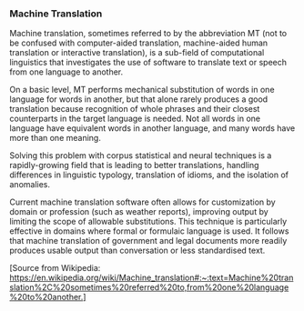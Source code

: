 ### Machine Translation
Machine translation, sometimes referred to by the abbreviation MT (not to be confused with computer-aided translation, machine-aided human translation or interactive translation), is a sub-field of computational linguistics that investigates the use of software to translate text or speech from one language to another.

On a basic level, MT performs mechanical substitution of words in one language for words in another, but that alone rarely produces a good translation because recognition of whole phrases and their closest counterparts in the target language is needed. Not all words in one language have equivalent words in another language, and many words have more than one meaning.

Solving this problem with corpus statistical and neural techniques is a rapidly-growing field that is leading to better translations, handling differences in linguistic typology, translation of idioms, and the isolation of anomalies.

Current machine translation software often allows for customization by domain or profession (such as weather reports), improving output by limiting the scope of allowable substitutions. This technique is particularly effective in domains where formal or formulaic language is used. It follows that machine translation of government and legal documents more readily produces usable output than conversation or less standardised text.

[Source from Wikipedia: https://en.wikipedia.org/wiki/Machine_translation#:~:text=Machine%20translation%2C%20sometimes%20referred%20to,from%20one%20language%20to%20another.]
